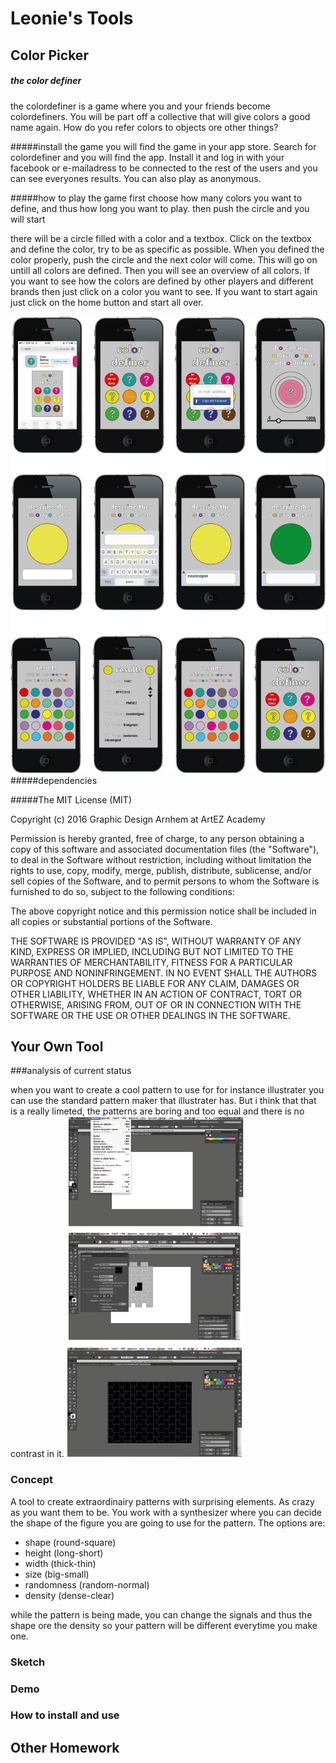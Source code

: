 # Leonie's Tools

## Color Picker

##### the  color definer
the colordefiner is a game where you and your friends become colordefiners. You will be part off a collective that will give colors a good name again. How do you refer colors to objects ore other things? 

#####install the game
you will find the game in your app store. Search for colordefiner and you will find the app. Install it and log in with your facebook or e-mailadress to be connected to the rest of the users and you can see everyones results. 
You can also play as anonymous.

#####how to play the game
first choose how many colors you want to define, and thus how long you want to play. then push the circle and you will start

there will be a circle filled with a color and a textbox. Click on the textbox and define the color, try to be as specific as possible. When you defined the color properly, push the circle and the next color will come. This will go on untill all colors are defined. 
Then you will see an overview of all colors. If you want to see how the colors are defined by other players and different brands then just click on a color you want to see. If you want to start again just click on the home button and start all over. 


![Text-IO](prototypecolor1.png)
#####dependencies

#####The MIT License (MIT)

Copyright (c) 2016 Graphic Design Arnhem at ArtEZ Academy

Permission is hereby granted, free of charge, to any person obtaining a copy
of this software and associated documentation files (the "Software"), to deal
in the Software without restriction, including without limitation the rights
to use, copy, modify, merge, publish, distribute, sublicense, and/or sell
copies of the Software, and to permit persons to whom the Software is
furnished to do so, subject to the following conditions:

The above copyright notice and this permission notice shall be included in all
copies or substantial portions of the Software.

THE SOFTWARE IS PROVIDED "AS IS", WITHOUT WARRANTY OF ANY KIND, EXPRESS OR
IMPLIED, INCLUDING BUT NOT LIMITED TO THE WARRANTIES OF MERCHANTABILITY,
FITNESS FOR A PARTICULAR PURPOSE AND NONINFRINGEMENT. IN NO EVENT SHALL THE
AUTHORS OR COPYRIGHT HOLDERS BE LIABLE FOR ANY CLAIM, DAMAGES OR OTHER
LIABILITY, WHETHER IN AN ACTION OF CONTRACT, TORT OR OTHERWISE, ARISING FROM,
OUT OF OR IN CONNECTION WITH THE SOFTWARE OR THE USE OR OTHER DEALINGS IN THE
SOFTWARE.


## Your Own Tool

###analysis of current status

when you want to create a cool pattern to use for for instance illustrater you can use the standard pattern maker that illustrater has. But i think that that is a really limeted, the patterns are boring and too equal and there is no contrast in it. 
![Text-IO](analyse.png)
### Concept
A tool to create extraordinairy patterns with surprising elements. As crazy as you want them to be. You work with a synthesizer where you can decide the shape of the figure you are going to use for the pattern. 
The options are:

- shape (round-square)
- height (long-short)
- width (thick-thin)
- size (big-small)
- randomness (random-normal)
- density (dense-clear)

while the pattern is being made, you can change the signals and thus the shape ore the density so your pattern will be different everytime you make one. 

### Sketch

### Demo

### How to install and use

## Other Homework

